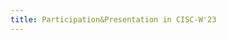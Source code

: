 ```yaml
---
title: Participation&Presentation in CISC-W'23 
---
```


<!-- In May 8--12, I visited UQ Cyber to make the one-week lecture. -->
